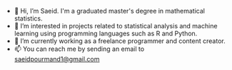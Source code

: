 - 👋 Hi, I’m Saeid. I'm a graduated master's degree in mathematical statistics. 
- 👀 I’m interested in projects related to statistical analysis and machine learning using programming languages such as R and Python.
- 🌱 I’m currently working as a freelance programmer and content creator. 
- 📫 You can reach me by sending an email to saeidpourmand1@gmail.com
